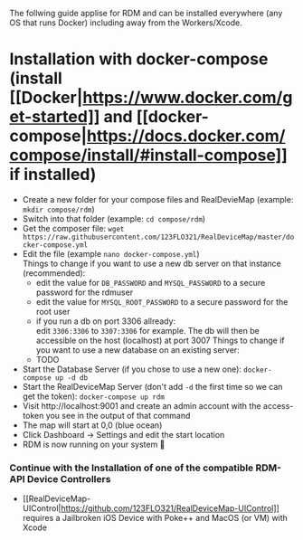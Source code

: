 The follwing guide applise for RDM and can be installed everywhere (any OS that runs Docker) including away from the Workers/Xcode.

# Installation with docker-compose (install **[[Docker|https://www.docker.com/get-started]]** and [[docker-compose|https://docs.docker.com/compose/install/#install-compose]] if installed)

- Create a new folder for your compose files and RealDevieMap (example: `mkdir compose/rdm`)
- Switch into that folder (example: `cd compose/rdm`)
- Get the composer file: `wget https://raw.githubusercontent.com/123FLO321/RealDeviceMap/master/docker-compose.yml`
- Edit the file (example `nano docker-compose.yml`) <br>
  Things to change if you want to use a new db server on that instance (recommended):
  - edit the value for `DB_PASSWORD` and `MYSQL_PASSWORD` to a secure password for the rdmuser
  - edit the value for `MYSQL_ROOT_PASSWORD` to a secure password for the root user
  - if you run a db on port 3306 allready: <br>
    edit `3306:3306` to `3307:3306` for example. The db will then be accessible on the host (localhost) at port 3007 
  Things to change if you want to use a new database on an existing server:
  - TODO
- Start the Database Server (if you chose to use a new one): `docker-compose up -d db`
- Start the RealDeviceMap Server (don't add `-d` the first time so we can get the token): `docker-compose up rdm`
- Visit http://localhost:9001 and create an admin account with the access-token you see in the output of that command
- The map will start at 0,0 (blue ocean)
- Click Dashboard -> Settings and edit the start location
- RDM is now running on your system 🍻 


### Continue with the Installation of one of the compatible RDM-API Device Controllers
- [[RealDeviceMap-UIControl|https://github.com/123FLO321/RealDeviceMap-UIControl]]<br>
      requires a Jailbroken iOS Device with Poke++ and MacOS (or VM) with Xcode